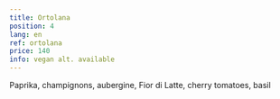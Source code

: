 ```yaml
---
title: Ortolana
position: 4
lang: en
ref: ortolana
price: 140
info: vegan alt. available
---
```


Paprika, champignons, aubergine, Fior di Latte, cherry tomatoes, basil
